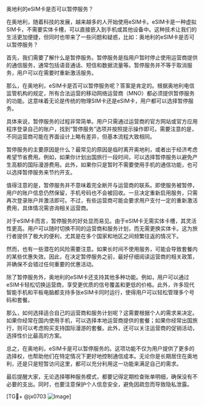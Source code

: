 奥地利的eSIM卡是否可以暂停服务？

在奥地利，随着科技的发展，越来越多的人开始使用eSIM卡。eSIM卡是一种虚拟SIM卡，不需要实体卡槽，可以直接嵌入到手机或其他设备中。这种技术让我们的生活更加便捷，但同时也带来了一些问题和疑惑，比如：奥地利的eSIM卡是否可以暂停服务？

首先，我们需要了解什么是暂停服务。暂停服务是指用户暂时停止使用运营商提供的通信服务，通常包括语音通话、短信和数据流量等。暂停服务并不等于取消服务，用户可以在需要时重新激活服务。

那么，在奥地利，eSIM卡是否可以暂停服务呢？答案是肯定的。根据奥地利电信监管机构的规定，所有合法运营的移动网络运营商（MNO）都必须提供暂停服务的功能。这意味着无论是传统的物理SIM卡还是eSIM卡，用户都可以选择暂停服务。

具体来说，暂停服务的过程非常简单。用户只需通过运营商的官方网站或官方应用程序登录自己的账户，找到“暂停服务”选项并按照提示操作即可。需要注意的是，不同运营商可能在界面设计上略有差异，但基本流程大致相同。

暂停服务的主要原因是什么？最常见的原因是临时离开奥地利，或者出于经济考虑希望节省费用。例如，如果你计划出国旅行一段时间，可以选择暂停服务以避免产生高额的国际漫游费用。此外，如果你只是暂时不需要使用手机的通信功能，也可以选择暂停服务来节约开支。

值得注意的是，暂停服务并不意味着完全断开与运营商的联系。即使服务被暂停，用户的账户信息仍然保留，手机号码也不会被回收。一旦决定重新启用服务，只需再次登录账户并激活即可。不过，有些运营商可能会要求用户支付一定的重新激活费用，具体情况需咨询相关运营商。

对于eSIM卡而言，暂停服务的好处显而易见。由于eSIM卡无需实体卡槽，其灵活性更高。用户可以随时切换不同的运营商和服务计划，而无需更换实体卡。这为旅行者提供了极大的便利，尤其是在多个国家和地区之间频繁往返的情况下。

然而，也有一些潜在的风险需要注意。如果长时间不使用服务，可能会导致套餐内的某些优惠失效。因此，在决定暂停服务之前，最好仔细阅读运营商的相关政策，并确保不会错过任何重要的优惠活动。

除了暂停服务外，奥地利的eSIM卡还支持其他多种功能。例如，用户可以通过eSIM卡轻松切换运营商，享受更优质的信号覆盖和更低的价格。此外，许多现代智能手机和平板电脑都支持多张eSIM卡同时运行，使得用户可以轻松管理多个号码和套餐。

那么，如何选择适合自己的运营商和服务计划呢？这需要根据个人的需求来决定。如果你经常在国内使用手机，可以选择本地运营商提供的套餐；如果你经常出国旅行，则可以考虑购买支持国际漫游的套餐。此外，还可以关注运营商的促销活动，选择性价比最高的方案。

总之，在奥地利，eSIM卡是可以暂停服务的。这项功能不仅为用户提供了更多的选择权，也帮助他们在特定情况下更好地控制通信成本。无论你是长期居住在奥地利，还是只是短暂访问这里，都可以充分利用这一功能来满足自己的需求。

最后提醒大家，无论选择哪种服务模式，都要记得定期检查账单明细，确保没有不必要的支出。同时，也要注意保护个人信息安全，避免因疏忽而导致隐私泄露。

[TG💪+ @jx0703 ![Image](https://github.com/user-attachments/assets/dbca1d08-cadb-493c-b0ec-ad6f7a83f270)]